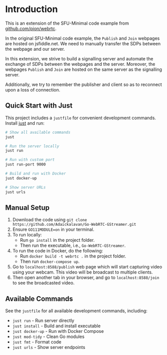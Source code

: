 # Introduction

This is an extension of the SFU-Minimal code example from [github.com/pion/webrtc](https://github.com/pion/webrtc/tree/master/examples/sfu-minimal).

In the original SFU-Minimal code example, the `Publish` and `Join` webpages are hosted on jsfiddle.net. We need to manually transfer the SDPs between the webpage and our server.

In this extension, we strive to build a signalling server and automate the exchange of SDPs between the webpages and the server. Moreover, the webpages `Publish` and `Join` are hosted on the same server as the signalling server.

Additionally, we try to remember the publisher and client so as to reconnect upon a loss of connection.

## Quick Start with Just

This project includes a `justfile` for convenient development commands. Install [just](https://github.com/casey/just) and run:

```bash
# Show all available commands
just

# Run the server locally
just run

# Run with custom port
just run-port 9000

# Build and run with Docker
just docker-up

# Show server URLs
just urls
```

## Manual Setup

1. Download the code using `git clone https://github.com/Adaickalavan/Go-WebRTC-GStreamer.git`
1. Ensure `GO111MODULE=on` in your terminal.
1. To run locally:
   - Run `go install` in the project folder.
   - Then run the executable, i.e., `Go-WebRTC-GStreamer`.
1. To run the code in Docker, do the following:
   - Run `docker build -t webrtc .` in the project folder.
   - Then run `docker-compose up`.
1. Go to `localhost:8588/publish` web page which will start capturing video using your webcam. This video will be broadcast to multiple clients.
1. Then open another tab in your browser, and go to `localhost:8588/join` to see the broadcasted video.

## Available Commands

See the `justfile` for all available development commands, including:
- `just run` - Run server directly
- `just install` - Build and install executable  
- `just docker-up` - Run with Docker Compose
- `just mod-tidy` - Clean Go modules
- `just fmt` - Format code
- `just urls` - Show server endpoints
